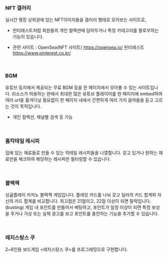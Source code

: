 ### NFT 갤러리
실시간 랭킹 상위권에 있는 NFT이미지들을 갤러리 형태로 모아보는 사이트로,
- 핀터레스트처럼 회원들의 개인 컬렉션에 담아두거나 특정 카테고리를 팔로우하는 기능이 있습니다.

- 관련 사이트 : 
OpenSea(NFT 사이트) https://opensea.io/
핀터레스트 https://www.pinterest.co.kr/

<br>

### BGM
유튜브 등지에서 제공되는 무료 BGM 등을 한 페이지에서 모아볼 수 있는 사이트입니다.
리소스가 허용하는 한에서 최대한 많은 유튜브 플레이어를 한 페이지에 embed하여
여러 url을 옮겨다닐 필요없이 한 페이지 내에서 간편하게 여러 가지 음악들을 듣고 고르는 것이 목적입니다.
- 개인 컬렉션, 채널별 검색 등 기능

<br>

### 홈칵테일 레시피
집에 있는 재료들로 만들 수 있는 칵테일 레시피들을 나열합니다.
갖고 있거나 원하는 재료만을 체크하여 해당하는 레시피만 필터링할 수 있습니다.

<br>

### 블랙잭
싱긆플레이 카지노 블랙잭 게임입니다. 
플레잉 카드를 나눠 갖고 딜러의 카드 합계와 자신의 카드 합계를 비교합니다.
최고점은 21점이고, 22점 이상이 되면 탈락입니다.(busting)
게임 내 포인트를 만들어서 베팅하고, 
포인트가 일정 이상이 되면 특정 보상을 주거나
가상 또는 실제 광고를 보고 포인트를 충전하는 기능을 추가할 수 있습니다.

<br>

### 레지스탕스 쿠
2~6인용 보드게임 <레지스탕스 쿠>를 프로그래밍으로 구현합니다.
